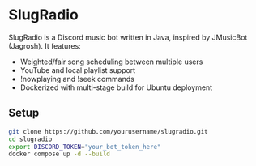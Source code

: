 # SlugRadio

SlugRadio is a Discord music bot written in Java, inspired by JMusicBot (Jagrosh).
It features:
- Weighted/fair song scheduling between multiple users
- YouTube and local playlist support
- !nowplaying and !seek commands
- Dockerized with multi-stage build for Ubuntu deployment

## Setup

```bash
git clone https://github.com/yourusername/slugradio.git
cd slugradio
export DISCORD_TOKEN="your_bot_token_here"
docker compose up -d --build
```
